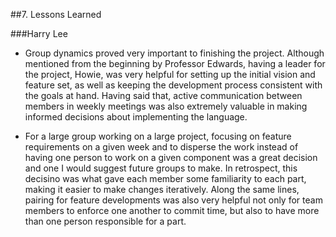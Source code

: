 ##7. Lessons Learned

###Harry Lee
* Group dynamics proved very important to finishing the project. Although mentioned from the beginning by Professor Edwards, having a leader for the project, Howie, was very helpful for setting up the initial vision and feature set, as well as keeping the development process consistent with the goals at hand. Having said that, active communication between members in weekly meetings was also extremely valuable in making informed decisions about implementing the language.

* For a large group working on a large project, focusing on feature requirements on a given week and to disperse the work instead of having one person to work on a given component was a great decision and one I would suggest future groups to make. In retrospect, this decisino was what gave each member some familiarity to each part, making it easier to make changes iteratively. Along the same lines, pairing for feature developments was also very helpful not only for team members to enforce one another to commit time, but also to have more than one person responsible for a part.
